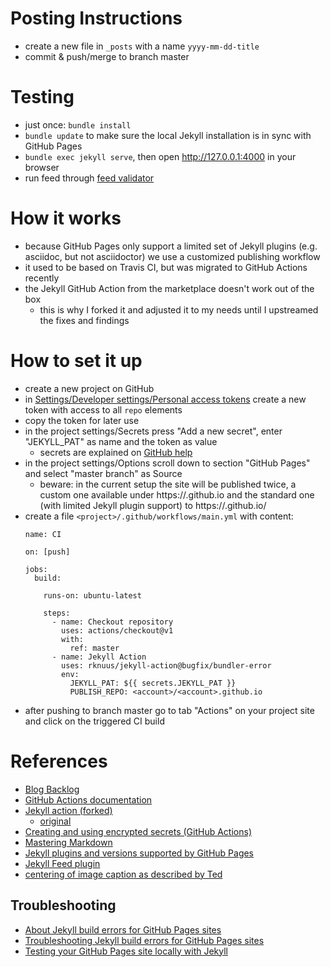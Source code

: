 # Posting Instructions
- create a new file in `_posts` with a name `yyyy-mm-dd-title`
- commit & push/merge to branch master

# Testing
- just once: `bundle install`
- `bundle update` to make sure the local Jekyll installation is in sync with GitHub Pages
- `bundle exec jekyll serve`, then open http://127.0.0.1:4000 in your browser
- run feed through [feed validator](http://www.feedvalidator.org/check.cgi?url=https%3A%2F%2Frknuus.github.io%2Ffeed.xml)

# How it works
- because GitHub Pages only support a limited set of Jekyll plugins (e.g. asciidoc, but not asciidoctor) we use a customized publishing workflow
- it used to be based on Travis CI, but was migrated to GitHub Actions recently
- the Jekyll GitHub Action from the marketplace doesn't work out of the box
  - this is why I forked it and adjusted it to my needs until I upstreamed the fixes and findings

# How to set it up
- create a new project on GitHub
- in [Settings/Developer settings/Personal access tokens](https://github.com/settings/tokens) create a new token with access to all `repo` elements
- copy the token for later use
- in the project settings/Secrets press "Add a new secret", enter "JEKYLL_PAT" as name and the token as value
  - secrets are explained on [GitHub help](https://help.github.com/en/actions/automating-your-workflow-with-github-actions/creating-and-using-encrypted-secrets)
- in the project settings/Options scroll down to section "GitHub Pages" and select "master branch" as Source
  - beware: in the current setup the site will be published twice, a custom one available under https://<account>.github.io and the standard one (with limited Jekyll plugin support) to https://<account>.github.io/<project>
- create a file `<project>/.github/workflows/main.yml` with content:
  ```
  name: CI

  on: [push]

  jobs:
    build:

      runs-on: ubuntu-latest

      steps:
        - name: Checkout repository
          uses: actions/checkout@v1
          with:
            ref: master
        - name: Jekyll Action
          uses: rknuus/jekyll-action@bugfix/bundler-error
          env:
            JEKYLL_PAT: ${{ secrets.JEKYLL_PAT }}
            PUBLISH_REPO: <account>/<account>.github.io
    ```
- after pushing to branch master go to tab "Actions" on your project site and click on the triggered CI build

# References
- [Blog Backlog](https://trello.com/b/BPfN97cY/agile-quality-blog)
- [GitHub Actions documentation](https://help.github.com/en/actions/automating-your-workflow-with-github-actions)
- [Jekyll action (forked)](https://github.com/rknuus/jekyll-action)
  - [original](https://github.com/marketplace/actions/jekyll-action)
- [Creating and using encrypted secrets (GitHub Actions)](https://help.github.com/en/actions/automating-your-workflow-with-github-actions/creating-and-using-encrypted-secrets)
- [Mastering Markdown](https://guides.github.com/features/mastering-markdown/)
- [Jekyll plugins and versions supported by GitHub Pages](https://pages.github.com/versions/)
- [Jekyll Feed plugin](https://github.com/jekyll/jekyll-feed)
- [centering of image caption as described by Ted](https://discuss.asciidoctor.org/How-to-center-image-caption-when-the-image-is-centered-td901.html)

## Troubleshooting
- [About Jekyll build errors for GitHub Pages sites](https://help.github.com/en/github/working-with-github-pages/about-jekyll-build-errors-for-github-pages-sites)
- [Troubleshooting Jekyll build errors for GitHub Pages sites](https://help.github.com/en/github/working-with-github-pages/troubleshooting-jekyll-build-errors-for-github-pages-sites)
- [Testing your GitHub Pages site locally with Jekyll](https://help.github.com/en/github/working-with-github-pages/testing-your-github-pages-site-locally-with-jekyll)
